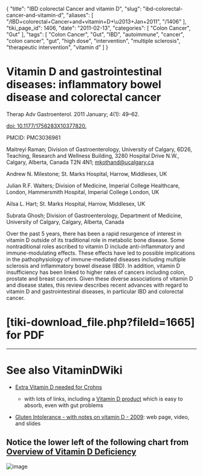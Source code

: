 {
    "title": "IBD colorectal Cancer and vitamin D",
    "slug": "ibd-colorectal-cancer-and-vitamin-d",
    "aliases": [
        "/IBD+colorectal+Cancer+and+vitamin+D+\u2013+Jan+2011",
        "/1406"
    ],
    "tiki_page_id": 1406,
    "date": "2011-02-13",
    "categories": [
        "Colon Cancer",
        "Gut"
    ],
    "tags": [
        "Colon Cancer",
        "Gut",
        "IBD",
        "autoimmune",
        "cancer",
        "colon cancer",
        "gut",
        "high dose",
        "intervention",
        "multiple sclerosis",
        "therapeutic intervention",
        "vitamin d"
    ]
}


# Vitamin D and gastrointestinal diseases: inflammatory bowel disease and colorectal cancer

Therap Adv Gastroenterol. 2011 January; 4(1): 49–62.

[doi: 10.1177/1756283X10377820.](https://doi.org/10.1177/1756283X10377820.)

PMCID: PMC3036961

Maitreyi Raman; Division of Gastroenterology, University of Calgary, 6D26, Teaching, Research and Wellness Building, 3280 Hospital Drive N.W., Calgary, Alberta, Canada T2N 4N1; mkothand@ucalgary.ca

Andrew N. Milestone; St. Marks Hospital, Harrow, Middlesex, UK

Julian R.F. Walters; Division of Medicine, Imperial College Healthcare, London, Hammersmith Hospital, Imperial College London, UK

Ailsa L. Hart; St. Marks Hospital, Harrow, Middlesex, UK

Subrata Ghosh; Division of Gastroenterology, Department of Medicine, University of Calgary, Calgary, Alberta, Canada

Over the past 5 years, there has been a rapid resurgence of interest in vitamin D outside of its traditional role in metabolic bone disease. Some nontraditional roles ascribed to vitamin D include anti-inflammatory and immune-modulating effects. These effects have led to possible implications in the pathophysiology of immune-mediated diseases including multiple sclerosis and inflammatory bowel disease (IBD). In addition, vitamin D insufficiency has been linked to higher rates of cancers including colon, prostate and breast cancers. Given these diverse associations of vitamin D and disease states, this review describes recent advances with regard to vitamin D and gastrointestinal diseases, in particular IBD and colorectal cancer.

# <span>[tiki-download_file.php?fileId=1665]</span> for PDF

- - - - - - - 

# See also VitaminDWiki

* [Extra Vitamin D needed for Crohns](/posts/extra-vitamin-d-needed-for-crohns) 

   * with lots of links, including a [Vitamin D product](/tags/vitamin-d-product.html) which is easy to absorb, even with gut problems

* [Gluten Intolerance - with notes on vitamin D - 2009](/tags/gluten-intolerance-with-notes-on-vitamin-d-2009.html): web page, video, and slides

## Notice the lower left of the following chart from [Overview of Vitamin D Deficiency](/tags/overview-of-vitamin-d-deficiency.html)

<img src="/attachments/d3.mock.jpg" alt="image">